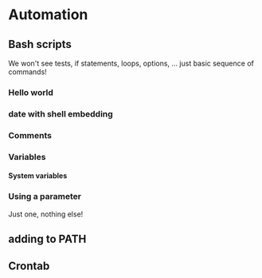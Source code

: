 # Automation

## Bash scripts
We won't see tests, if statements, loops, options, ... just basic sequence of commands!

### Hello world
### date with shell embedding

### Comments

### Variables

#### System variables

### Using a parameter
Just one, nothing else!

## adding to PATH

## Crontab
